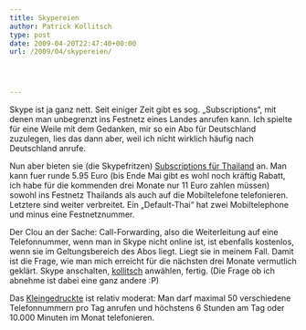 ```yaml
---
title: Skypereien
author: Patrick Kollitsch
type: post
date: 2009-04-20T22:47:40+00:00
url: /2009/04/skypereien/




---
```

Skype ist ja ganz nett. Seit einiger Zeit gibt es sog. &#8222;Subscriptions&#8220;, mit denen man unbegrenzt ins Festnetz eines Landes anrufen kann. Ich spielte für eine Weile mit dem Gedanken, mir so ein Abo für Deutschland zuzulegen, lies das dann aber, weil ich nicht wirklich häufig nach Deutschland anrufe. 

Nun aber bieten sie (die Skypefritzen) [Subscriptions für Thailand][1] an. Man kann fuer runde 5.95 Euro (bis Ende Mai gibt es wohl noch kräftig Rabatt, ich habe für die kommenden drei Monate nur 11 Euro zahlen müssen) sowohl ins Festnetz Thailands als auch auf die Mobiltelefone telefonieren. Letztere sind weiter verbreitet. Ein &#8222;Default-Thai&#8220; hat zwei Mobiltelephone und minus eine Festnetznummer.

Der Clou an der Sache: Call-Forwarding, also die Weiterleitung auf eine Telefonnummer, wenn man in Skype nicht online ist, ist ebenfalls kostenlos, wenn sie im Geltungsbereich des Abos liegt. Liegt sie in meinem Fall. Damit ist die Frage, wie man mich erreicht für die nächsten drei Monate vermutlich geklärt. Skype anschalten, [kollitsch][2] anwählen, fertig. (Die Frage ob ich abnehme ist dabei eine ganz andere :P)

Das [Kleingedruckte][3] ist relativ moderat: Man darf maximal 50 verschiedene Telefonnummern pro Tag anrufen und höchstens 6 Stunden am Tag oder 10.000 Minuten im Monat telefonieren.

 [1]: http://www.skype.com/allfeatures/subscriptions/asiacountry/?country=TH
 [2]: callto://kollitsch
 [3]: http://www.skype.com/legal/terms/fair_usage/